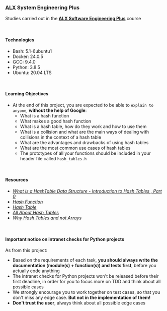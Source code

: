 ### [ALX](https://www.alxafrica.com/) System Engineering Plus

Studies carried out in the **[ALX Software Engineering Plus](https://www.alxafrica.com/software-engineering-plus/)** course

<br />

#### Technologies

* Bash:     5.1-6ubuntu1
* Docker:   24.0.5
* GCC:      9.4.0
* Python:   3.8.5
* Ubuntu:   20.04 LTS

<br />

#### Learning Objectives

* At the end of this project, you are expected to be able to `explain to anyone`, **without the help of Google**:
    * What is a hash function
    * What makes a good hash function
    * What is a hash table, how do they work and how to use them
    * What is a collision and what are the main ways of dealing with collisions in the context of a hash table
    * What are the advantages and drawbacks of using hash tables
    * What are the most common use cases of hash tables
    * The prototypes of all your functions should be included in your header file called `hash_tables.h`

<br />

#### Resources

* _[What is a HashTable Data Structure - Introduction to Hash Tables , Part 0](https://www.youtube.com/watch?v=MfhjkfocRR0)_
* _[Hash Function](https://en.wikipedia.org/wiki/Hash_function)_
* _[Hash Table](https://en.wikipedia.org/wiki/Hash_table)_
* _[All About Hash Tables](https://www.digitalocean.com/community/tutorials/hash-table-in-c-plus-plus)_
* _[Why Hash Tables and not Arrays](https://stackoverflow.com/questions/31930046/what-is-a-hash-table-and-how-do-you-make-it-in-c)_

<br />

#### Important notice on intranet checks for Python projects

As from this project:

* Based on the requirements of each task, **you should always write the documentation (module(s) + function(s)) and tests first**, before you actually code anything
* The intranet checks for Python projects won't be released before their first deadline, in order for you to focus more on TDD and think about all possible cases
* We strongly encourage you to work together on test cases, so that you don't miss any edge case. **But not in the implementation of them!**
* **Don't trust the user**, always think about all possible edge cases

<br />
